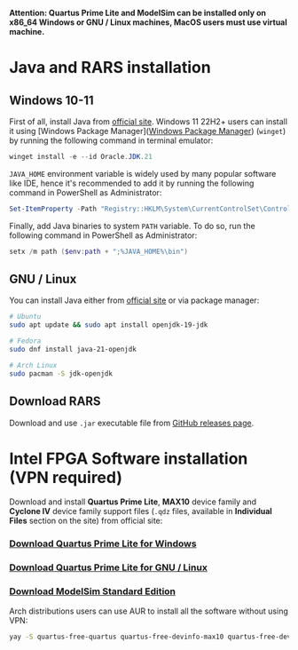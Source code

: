 **Attention: Quartus Prime Lite and ModelSim can be installed only on x86_64 Windows or GNU / Linux machines, MacOS users must use virtual machine.**

# Java and RARS installation

## Windows 10-11

First of all, install Java from [official site](https://www.oracle.com/java/technologies/downloads/#jdk21-windows). Windows 11 22H2+ users can install it using [Windows Package Manager]([Windows Package Manager](https://learn.microsoft.com/en-us/windows/package-manager/)) (`winget`) by running the following command in terminal emulator:

```powershell
winget install -e --id Oracle.JDK.21
```

`JAVA_HOME` environment variable is widely used by many popular software like IDE, hence it's recommended to add it by running the following command in PowerShell as Administrator:

```powershell
Set-ItemProperty -Path "Registry::HKLM\System\CurrentControlSet\Control\Session Manager\Environment" -Name "JAVA_HOME" -Value "C:\Program Files\Java\jdk-21"
```

Finally, add Java binaries to system `PATH` variable. To do so, run the following command in PowerShell as Administrator:

```powershell
setx /m path ($env:path + ";%JAVA_HOME%\bin")
```

## GNU / Linux

You can install Java either from [official site](https://www.oracle.com/java/technologies/downloads/#jdk21-linux) or via package manager:

```bash
# Ubuntu
sudo apt update && sudo apt install openjdk-19-jdk

# Fedora
sudo dnf install java-21-openjdk

# Arch Linux
sudo pacman -S jdk-openjdk
```

## Download RARS

Download and use `.jar` executable file from [GitHub releases page](https://github.com/TheThirdOne/rars/releases).

# Intel FPGA Software installation (VPN required)

Download and install **Quartus Prime Lite**, **MAX10** device family and **Cyclone IV** device family support files (`.qdz` files, available in **Individual Files** section on the site) from official site:
### [Download Quartus Prime Lite for Windows](https://www.intel.com/content/www/us/en/software-kit/785086/intel-quartus-prime-lite-edition-design-software-version-22-1-2-for-windows.html?)
### [Download Quartus Prime Lite for GNU / Linux](https://www.intel.com/content/www/us/en/software-kit/785085/intel-quartus-prime-lite-edition-design-software-version-22-1-2-for-linux.html?)
### [Download ModelSim Standard Edition](https://www.intel.com/content/www/us/en/software-kit/750666/modelsim-intel-fpgas-standard-edition-software-version-20-1-1.html?wapkw=modelsim)

Arch distributions users can use AUR to install all the software without using VPN:

```bash
yay -S quartus-free-quartus quartus-free-devinfo-max10 quartus-free-devinfo-cyclone modelsim-intel-starter
```
